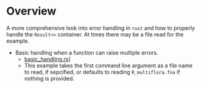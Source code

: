 # Overview

A more comprehensive look into error handling in `rust` and how to properly handle the `Result<>` container. At times there may be a file read for the example.

* Basic handling when a function can raise multiple errors.
  * [basic_handling.rs](../6.error_handling/basic_handling.rs)]
  * This example takes the first command line argument as a file name to read, if sepcified, or defaults to reading `R_multiflora.fna` if nothing is provided.

